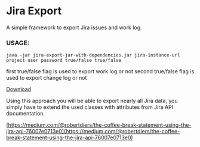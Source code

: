 # Jira Export

A simple framework to export Jira issues and work log.

### USAGE:
```shell
java -jar jira-export-jar-with-dependencies.jar jira-instance-url project user password true/false true/false
```

first true/false flag is used to export work log or not
second true/false flag is used to export change log or not

[Download](target/jira-export-jar-with-dependencies.jar)

Using this approach you will be able to export nearly all Jira data, you simply have to extend the used classes with attributes from Jira API documentation.


[https://medium.com/@robertdiers/the-coffee-break-statement-using-the-jira-api-76007e0713e0](https://medium.com/@robertdiers/the-coffee-break-statement-using-the-jira-api-76007e0713e0)

